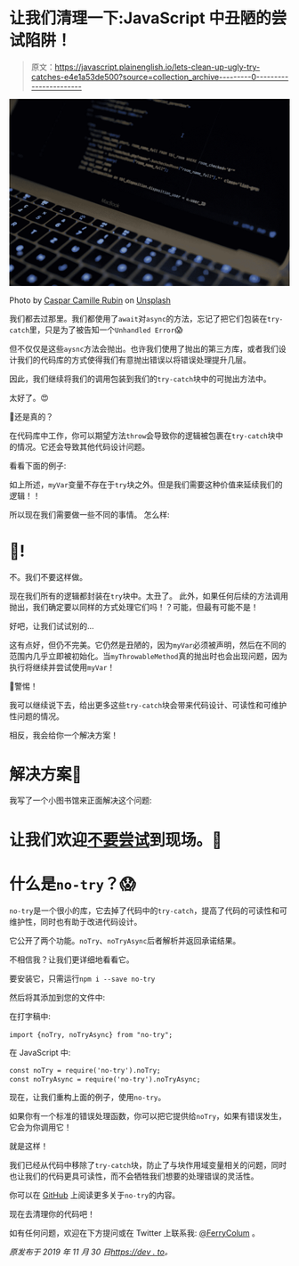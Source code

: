 # 让我们清理一下:JavaScript 中丑陋的尝试陷阱！

> 原文：<https://javascript.plainenglish.io/lets-clean-up-ugly-try-catches-e4e1a53de500?source=collection_archive---------0----------------------->

![](img/e0deb3f6ae898770fd3745501e5a57b9.png)

Photo by [Caspar Camille Rubin](https://unsplash.com/@casparrubin?utm_source=medium&utm_medium=referral) on [Unsplash](https://unsplash.com?utm_source=medium&utm_medium=referral)

我们都去过那里。我们都使用了`await`对`async`的方法，忘记了把它们包装在`try-catch`里，只是为了被告知一个`Unhandled Error`😱

但不仅仅是这些`aysnc`方法会抛出。也许我们使用了抛出的第三方库，或者我们设计我们的代码库的方式使得我们有意抛出错误以将错误处理提升几层。

因此，我们继续将我们的调用包装到我们的`try-catch`块中的可抛出方法中。

太好了。😍

🤔还是真的？

在代码库中工作，你可以期望方法`throw`会导致你的逻辑被包裹在`try-catch`块中的情况。它还会导致其他代码设计问题。

看看下面的例子:

如上所述，`myVar`变量不存在于`try`块之外。但是我们需要这种价值来延续我们的逻辑！！

所以现在我们需要做一些不同的事情。
怎么样:

# 🤮!

不。我们不要这样做。

现在我们所有的逻辑都封装在`try`块中。太丑了。
此外，如果任何后续的方法调用抛出，我们确定要以同样的方式处理它们吗！？可能，但最有可能不是！

好吧，让我们试试别的…

这有点好，但仍不完美。它仍然是丑陋的，因为`myVar`必须被声明，然后在不同的范围内几乎立即被初始化。当`myThrowableMethod`真的抛出时也会出现问题，因为执行将继续并尝试使用`myVar`！

🐛警惕！

我可以继续说下去，给出更多这些`try-catch`块会带来代码设计、可读性和可维护性问题的情况。

相反，我会给你一个解决方案！

# 解决方案🚀

我写了一个小图书馆来正面解决这个问题:

# 让我们欢迎[不要尝试](https://github.com/coly010/notry.git)到现场。🎉

# 什么是`no-try`？😱

`no-try`是一个很小的库，它去掉了代码中的`try-catch`，提高了代码的可读性和可维护性，同时也有助于改进代码设计。

它公开了两个功能。`noTry`、`noTryAsync`后者解析并返回承诺结果。

不相信我？让我们更详细地看看它。

要安装它，只需运行`npm i --save no-try`

然后将其添加到您的文件中:

在打字稿中:

`import {noTry, noTryAsync} from "no-try";`

在 JavaScript 中:

```
const noTry = require('no-try').noTry;
const noTryAsync = require('no-try').noTryAsync;
```

现在，让我们重构上面的例子，使用`no-try`。

如果你有一个标准的错误处理函数，你可以把它提供给`noTry`，如果有错误发生，它会为你调用它！

就是这样！

我们已经从代码中移除了`try-catch`块，防止了与块作用域变量相关的问题，同时也让我们的代码更具可读性，而不会牺牲我们想要的处理错误的灵活性。

你可以在 [GitHub](https://github.com/coly010/notry.git) 上阅读更多关于`no-try`的内容。

现在去清理你的代码吧！

如有任何问题，欢迎在下方提问或在 Twitter 上联系我: [@FerryColum](https://twitter.com/FerryColum) 。

*原发布于 2019 年 11 月 30 日*[*https://dev . to*](https://dev.to/coly010/let-s-clean-up-ugly-try-catches-5d4c)*。*